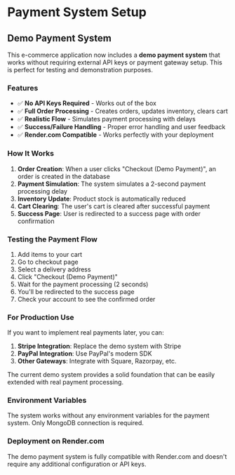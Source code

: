 # Payment System Setup

## Demo Payment System

This e-commerce application now includes a **demo payment system** that works without requiring external API keys or payment gateway setup. This is perfect for testing and demonstration purposes.

### Features

- ✅ **No API Keys Required** - Works out of the box
- ✅ **Full Order Processing** - Creates orders, updates inventory, clears cart
- ✅ **Realistic Flow** - Simulates payment processing with delays
- ✅ **Success/Failure Handling** - Proper error handling and user feedback
- ✅ **Render.com Compatible** - Works perfectly with your deployment

### How It Works

1. **Order Creation**: When a user clicks "Checkout (Demo Payment)", an order is created in the database
2. **Payment Simulation**: The system simulates a 2-second payment processing delay
3. **Inventory Update**: Product stock is automatically reduced
4. **Cart Clearing**: The user's cart is cleared after successful payment
5. **Success Page**: User is redirected to a success page with order confirmation

### Testing the Payment Flow

1. Add items to your cart
2. Go to checkout page
3. Select a delivery address
4. Click "Checkout (Demo Payment)"
5. Wait for the payment processing (2 seconds)
6. You'll be redirected to the success page
7. Check your account to see the confirmed order

### For Production Use

If you want to implement real payments later, you can:

1. **Stripe Integration**: Replace the demo system with Stripe
2. **PayPal Integration**: Use PayPal's modern SDK
3. **Other Gateways**: Integrate with Square, Razorpay, etc.

The current demo system provides a solid foundation that can be easily extended with real payment processing.

### Environment Variables

The system works without any environment variables for the payment system. Only MongoDB connection is required.

### Deployment on Render.com

The demo payment system is fully compatible with Render.com and doesn't require any additional configuration or API keys.
